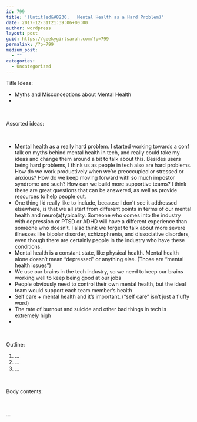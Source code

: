 ```yaml
---
id: 799
title: '(Untitled&#8230;   Mental Health as a Hard Problem)'
date: 2017-12-31T21:39:06+00:00
author: wordpress
layout: post
guid: https://geekygirlsarah.com/?p=799
permalink: /?p=799
medium_post:
  - ""
categories:
  - Uncategorized
---
```

Title Ideas:

  * Myths and Misconceptions about Mental Health
  * 

&nbsp;

Assorted ideas:

&nbsp;

  * Mental health as a really hard problem. I started working towards a conf talk on myths behind mental health in tech, and really could take my ideas and change them around a bit to talk about this. Besides users being hard problems, I think us as people in tech also are hard problems. How do we work productively when we&#8217;re preoccupied or stressed or anxious? How do we keep moving forward with so much impostor syndrome and such? How can we build more supportive teams? I think these are great questions that can be answered, as well as provide resources to help people out.
  * One thing I’d really like to include, because I don’t see it addressed elsewhere, is that we all start from different points in terms of our mental health and neuro(a)typicality. Someone who comes into the industry with depression or PTSD or ADHD will have a different experience than someone who doesn’t. I also think we forget to talk about more severe illnesses like bipolar disorder, schizophrenia, and dissociative disorders, even though there are certainly people in the industry who have these conditions.
  * Mental health is a constant state, like physical health. Mental health alone doesn’t mean “depressed” or anything else. (Those are “mental health issues”)
  * We use our brains in the tech industry, so we need to keep our brains working well to keep being good at our jobs
  * People obviously need to control their own mental health, but the ideal team would support each team member’s health
  * Self care + mental health and it’s important. (“self care” isn’t just a fluffy word)
  * The rate of burnout and suicide and other bad things in tech is extremely high
  * 

&nbsp;

Outline:

  1. …
  2. …
  3. …

&nbsp;

Body contents:

&nbsp;

&#8230;